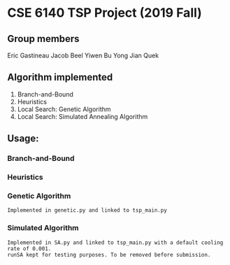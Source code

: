 # CSE 6140 TSP Project (2019 Fall)

## Group members
Eric Gastineau
Jacob Beel
Yiwen Bu
Yong Jian Quek

## Algorithm implemented
1. Branch-and-Bound
2. Heuristics
3. Local Search: Genetic Algorithm
4. Local Search: Simulated Annealing Algorithm
    
## Usage:
### Branch-and-Bound
### Heuristics
### Genetic Algorithm
    Implemented in genetic.py and linked to tsp_main.py
### Simulated Algorithm
    Implemented in SA.py and linked to tsp_main.py with a default cooling rate of 0.001.
    runSA kept for testing purposes. To be removed before submission.
    



